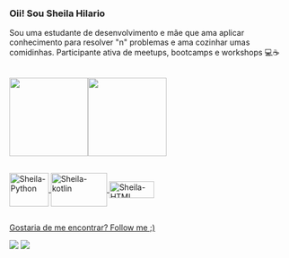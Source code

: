 ### Oii! Sou Sheila Hilario

Sou uma estudante de desenvolvimento e mãe que ama aplicar conhecimento para resolver "n" problemas e ama cozinhar umas comidinhas.
 Participante ativa de meetups, bootcamps e workshops 💻☕️


<p align="space-between"> <br>
    <a href="https://github.com/sheilahilario">
        <img height="140em" src="https://github-readme-stats.vercel.app/api?username=sheilahilario&show_icons=true&theme=dracula&include_all_commits=true&icon_color=dracula" style="max-width:100%;"><img height="140em" src="https://github-readme-stats.vercel.app/api/top-langs/?username=sheilahilario&langs_count=10&layout=compact&theme=dracula" style="max-width:1000%;">
      
</p>   


##
    
<div>
  <img align="center" alt="Sheila-Python" height="60" width="70" src="https://cdn.jsdelivr.net/gh/devicons/devicon/icons/python/python-original.svg">
 <img align="center" alt="Sheila-kotlin" height="60" width="100" src="https://cdn.jsdelivr.net/gh/devicons/devicon/icons/kotlin/kotlin-original-wordmark.svg"/> 
 <img align="center" alt="Sheila-HTML" height="30" width="80" src="https://img.shields.io/badge/HTML-239120?style=for-the-badge&logo=html5&logoColor=white">
 </div>
 
 
##
  
 Gostaria de me encontrar? Follow me  ;)
<div>
  <a href="https://www.linkedin.com/in/sheila-hilario" target="_blank"><img src=https://img.shields.io/badge/LinkedIn-0077B5?style=for-the-badge&logo=linkedin&logoColor=white"></a>
    <a href="https://www.instagram.com/sheila_oh/?hl=pt-br" target="_blank"><img src=https://img.shields.io/badge/Instagram-E4405F?style=for-the-badge&logo=instagram&logoColor=white"><https://img.shields.io/badge/Kotlin-0095D5?&style=for-the-badge&logo=kotlin&logoColor=white ></a>
  
  </div>

